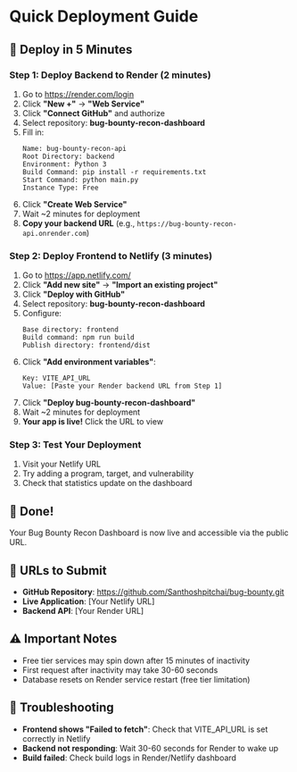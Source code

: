 # Quick Deployment Guide

## 🚀 Deploy in 5 Minutes

### Step 1: Deploy Backend to Render (2 minutes)
1. Go to https://render.com/login
2. Click **"New +"** → **"Web Service"**
3. Click **"Connect GitHub"** and authorize
4. Select repository: **bug-bounty-recon-dashboard**
5. Fill in:
   ```
   Name: bug-bounty-recon-api
   Root Directory: backend
   Environment: Python 3
   Build Command: pip install -r requirements.txt
   Start Command: python main.py
   Instance Type: Free
   ```
6. Click **"Create Web Service"**
7. Wait ~2 minutes for deployment
8. **Copy your backend URL** (e.g., `https://bug-bounty-recon-api.onrender.com`)

### Step 2: Deploy Frontend to Netlify (3 minutes)
1. Go to https://app.netlify.com/
2. Click **"Add new site"** → **"Import an existing project"**
3. Click **"Deploy with GitHub"**
4. Select repository: **bug-bounty-recon-dashboard**
5. Configure:
   ```
   Base directory: frontend
   Build command: npm run build
   Publish directory: frontend/dist
   ```
6. Click **"Add environment variables"**:
   ```
   Key: VITE_API_URL
   Value: [Paste your Render backend URL from Step 1]
   ```
7. Click **"Deploy bug-bounty-recon-dashboard"**
8. Wait ~2 minutes for deployment
9. **Your app is live!** Click the URL to view

### Step 3: Test Your Deployment
1. Visit your Netlify URL
2. Try adding a program, target, and vulnerability
3. Check that statistics update on the dashboard

## 🎉 Done!

Your Bug Bounty Recon Dashboard is now live and accessible via the public URL.

## 📝 URLs to Submit
- **GitHub Repository**: https://github.com/Santhoshpitchai/bug-bounty.git
- **Live Application**: [Your Netlify URL]
- **Backend API**: [Your Render URL]

## ⚠️ Important Notes
- Free tier services may spin down after 15 minutes of inactivity
- First request after inactivity may take 30-60 seconds
- Database resets on Render service restart (free tier limitation)

## 🐛 Troubleshooting
- **Frontend shows "Failed to fetch"**: Check that VITE_API_URL is set correctly in Netlify
- **Backend not responding**: Wait 30-60 seconds for Render to wake up
- **Build failed**: Check build logs in Render/Netlify dashboard
